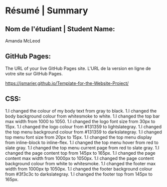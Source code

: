 # Résumé | Summary

## Nom de l'étudiant | Student Name:

Amanda McLeod

## GitHub Pages:

The URL of your live GitHub Pages site. L'URL de la version en ligne de votre site sur GitHub Pages.

https://jsmarier.github.io/Template-for-the-Website-Project/

## CSS:

1.I changed the colour of my body text from gray to black.
1.I changed the body background colour from whitesmoke to white.
1.I changed the top bar max width from 1000 to 1050.
1.I changed the logo font size from 30px to 15px.
1.I changed the logo colour from #131359 to lightslategray.
1.I changed the top menu background colour from #131359 to darkslategray.
1.I changed top menu font size from 20px to 15px.
1.I changed the top menu display from inline-block to inline-flex.
1.I changed the top menu hover from red to slate gray.
1.I changed the top menu current page from red to slate gray.
1.I changed the page content top from 145px to 165px.
1.I changed the page content max width from 1000px to 1050px.
1.I changed the page content background colour from white to whitesmoke.
1.I changed the footer max width from 1000px tp 1050px.
1.I changed the footer background colour from #3f3c3c to darkslategray.
1.I changed the footer top from 145px to 165px.
